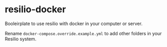 # resilio-docker
Booleirplate to use resilio with docker in your computer or server.

Rename `docker-compose.override.example.yml` to add other folders in your Resilio system.